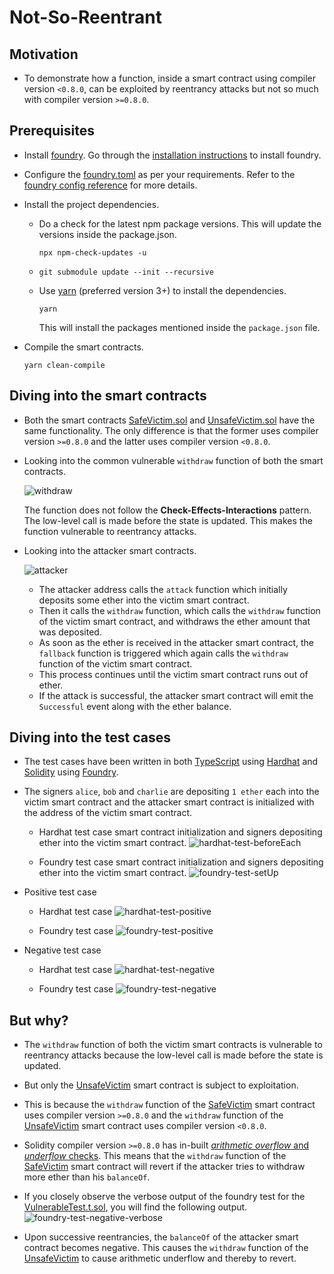 # Not-So-Reentrant

## Motivation

- To demonstrate how a function, inside a smart contract using compiler version `<0.8.0`, can be exploited by reentrancy attacks but not so much with compiler version `>=0.8.0`.

## Prerequisites

- Install [foundry](https://book.getfoundry.sh/). Go through the [installation instructions](https://book.getfoundry.sh/getting-started/installation) to install foundry.
- Configure the [foundry.toml](./foundry.toml) as per your requirements. Refer to the [foundry config reference](https://book.getfoundry.sh/reference/config/) for more details.

- Install the project dependencies.

  - Do a check for the latest npm package versions. This will update the versions inside the package.json.

    ```shell
    npx npm-check-updates -u
    ```

  - ```shell
    git submodule update --init --recursive
    ```

  - Use [yarn](https://yarnpkg.com/) (preferred version 3+) to install the dependencies.

    ```shell
    yarn
    ```

    This will install the packages mentioned inside the `package.json` file.

- Compile the smart contracts.

  ```shell
  yarn clean-compile
  ```

## Diving into the smart contracts

- Both the smart contracts [SafeVictim.sol](./contracts/Invulnerable/SafeVictim.sol) and [UnsafeVictim.sol](./contracts/Vulnerable/UnsafeVictim.sol) have the same functionality. The only difference is that the former uses compiler version `>=0.8.0` and the latter uses compiler version `<0.8.0`.

- Looking into the common vulnerable `withdraw` function of both the smart contracts.

  ![withdraw](./assets/withdraw.png)

  The function does not follow the **Check-Effects-Interactions** pattern. The low-level call is made before the state is updated. This makes the function vulnerable to reentrancy attacks.

- Looking into the attacker smart contracts.

  ![attacker](./assets/attacker.png)

  - The attacker address calls the `attack` function which initially deposits some ether into the victim smart contract.
  - Then it calls the `withdraw` function, which calls the `withdraw` function of the victim smart contract, and withdraws the ether amount that was deposited.
  - As soon as the ether is received in the attacker smart contract, the `fallback` function is triggered which again calls the `withdraw` function of the victim smart contract.
  - This process continues until the victim smart contract runs out of ether.
  - If the attack is successful, the attacker smart contract will emit the `Successful` event along with the ether balance.

## Diving into the test cases

- The test cases have been written in both [TypeScript](./test/reentrancy.test.ts) using [Hardhat](https://hardhat.org/) and [Solidity](./test/foundry/) using [Foundry](https://book.getfoundry.sh/).

- The signers `alice`, `bob` and `charlie` are depositing `1 ether` each into the victim smart contract and the attacker smart contract is initialized with the address of the victim smart contract.

  - Hardhat test case smart contract initialization and signers depositing ether into the victim smart contract.
    ![hardhat-test-beforeEach](./assets/hardhat-test-beforeEach.png)

  - Foundry test case smart contract initialization and signers depositing ether into the victim smart contract.
    ![foundry-test-setUp](./assets/foundry-test-setUp.png)

- Positive test case

  - Hardhat test case
    ![hardhat-test-positive](./assets/hardhat-test-positive.png)

  - Foundry test case
    ![foundry-test-positive](./assets/foundry-test-positive.png)

- Negative test case

  - Hardhat test case
    ![hardhat-test-negative](./assets/hardhat-test-negative.png)

  - Foundry test case
    ![foundry-test-negative](./assets/foundry-test-negative.png)

## But why?

- The `withdraw` function of both the victim smart contracts is vulnerable to reentrancy attacks because the low-level call is made before the state is updated.

- But only the [UnsafeVictim](./contracts/Vulnerable/UnsafeVictim.sol) smart contract is subject to exploitation.

- This is because the `withdraw` function of the [SafeVictim](./contracts/Invulnerable/SafeVictim.sol) smart contract uses compiler version `>=0.8.0` and the `withdraw` function of the [UnsafeVictim](./contracts/Vulnerable/UnsafeVictim.sol) smart contract uses compiler version `<0.8.0`.

- Solidity compiler version `>=0.8.0` has in-built [_arithmetic overflow_ and _underflow_ checks](https://blog.soliditylang.org/2020/12/16/solidity-v0.8.0-release-announcement/). This means that the `withdraw` function of the [SafeVictim](./contracts/Invulnerable/SafeVictim.sol) smart contract will revert if the attacker tries to withdraw more ether than his `balanceOf`.

- If you closely observe the verbose output of the foundry test for the [VulnerableTest.t.sol](./test/foundry/VulnerableTest.t.sol), you will find the following output.
  ![foundry-test-negative-verbose](./assets/foundry-test-negative-verbose.png)

- Upon successive reentrancies, the `balanceOf` of the attacker smart contract becomes negative. This causes the `withdraw` function of the [UnsafeVictim](./contracts/Vulnerable/UnsafeVictim.sol) to cause arithmetic underflow and thereby to revert.
